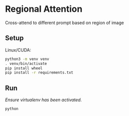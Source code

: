 # Regional Attention

Cross-attend to different prompt based on region of image

## Setup

Linux/CUDA:

```bash
python3 -m venv venv
. venv/bin/activate
pip install wheel
pip install -r requirements.txt
```

## Run

_Ensure virtualenv has been activated._

```bash
python
```
